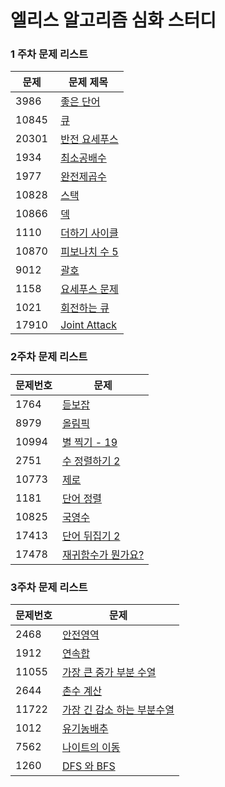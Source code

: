 # 엘리스 알고리즘 심화 스터디
### 1 주차 문제 리스트
| 문제 | 문제 제목 |
| --- | --- |
| 3986 |  [좋은 단어](https://www.acmicpc.net/problem/3986) |
| 10845 |  [큐](https://www.acmicpc.net/problem/10845) |
| 20301 |  [반전 요세푸스](https://www.acmicpc.net/problem/20301) |
| 1934 |  [최소공배수](https://www.acmicpc.net/problem/1934) |
| 1977 |  [완전제곱수](https://www.acmicpc.net/problem/1977)|
| 10828 |  [스택](https://www.acmicpc.net/problem/10828) |
| 10866 |  [덱](https://www.acmicpc.net/problem/10866) |
| 1110 |  [더하기 사이클](https://www.acmicpc.net/problem/1110/) |
| 10870 |  [피보나치 수 5](https://www.acmicpc.net/problem/10870) |
| 9012 |  [괄호](https://www.acmicpc.net/problem/9012) |
| 1158 |  [요세푸스 문제](https://www.acmicpc.net/problem/1158) |
| 1021 |  [회전하는 큐](https://www.acmicpc.net/problem/1021) |
| 17910 |  [Joint Attack](https://www.acmicpc.net/problem/17910) |

### 2주차 문제 리스트
| 문제번호 | 문제 |
| --- | --- |
| 1764 | [듣보잡](https://www.acmicpc.net/problem/1764) |
| 8979 | [올림픽](https://www.acmicpc.net/problem/8979) |
| 10994 | [별 찍기 - 19](https://www.acmicpc.net/problem/10994) |
| 2751 | [수 정렬하기 2](https://www.acmicpc.net/problem/2751) |
| 10773 | [제로](https://www.acmicpc.net/problem/10773) |
| 1181 | [단어 정렬](https://www.acmicpc.net/problem/1181) |
| 10825 | [국영수](https://www.acmicpc.net/problem/10825) |
| 17413 | [단어 뒤집기 2](https://www.acmicpc.net/problem/17413) |
| 17478 | [재귀함수가 뭔가요?](https://www.acmicpc.net/problem/17478) |

### 3주차 문제 리스트
| 문제번호 | 문제 |
| --- | --- |
| 2468 | [안전영역](https://www.acmicpc.net/problem/2468) |
| 1912 | [연속합](https://www.acmicpc.net/problem/1912)
| 11055 | [가장 큰 중가 부분 수열](https://www.acmicpc.net/problem/11055) |
| 2644| [촌수 계산](https://www.acmicpc.net/problem/2644) |
| 11722| [가장 긴 감소 하는 부분수열](https://www.acmicpc.net/problem/11722) |
| 1012| [유기농배추](https://www.acmicpc.net/problem/1012) |
| 7562| [나이트의 이동](https://www.acmicpc.net/problem/7562) |
| 1260| [DFS 와 BFS](https://www.acmicpc.net/problem/1260) |



